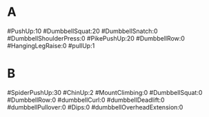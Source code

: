 # A
#PushUp:10
#DumbbellSquat:20
#DumbbellSnatch:0
#DumbbellShoulderPress:0
#PikePushUp:20
#DumbbellRow:0
#HangingLegRaise:0
#pullUp:1
# B
#SpiderPushUp:30
#ChinUp:2
#MountClimbing:0
#DumbbellSquat:0
#DumbbellRow:0
#dumbbellCurl:0
#dumbbellDeadlift:0
#dumbbellPullover:0
#Dips:0
#dumbbellOverheadExtension:0

	